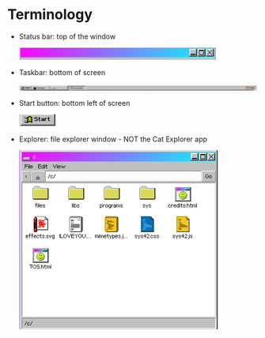 # Terminology

*   Status bar: top of the window

    ![](../.gitbook/assets/statusbar.png)
*   Taskbar: bottom of screen

    ![](../.gitbook/assets/taskbar.png)
*   Start button: bottom left of screen

    ![](<../.gitbook/assets/start button.png>)
*   Explorer: file explorer window - NOT the Cat Explorer app

    ![](<../.gitbook/assets/explorer- cdrive.png>)
